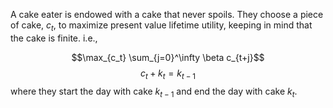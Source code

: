 A cake eater is endowed with a cake that never spoils. They choose a piece of cake, $c_t$, to maximize present value lifetime utility, keeping in mind that the cake is finite. i.e.,

$$\max_{c_t} \sum_{j=0}^\infty \beta c_{t+j}$$
$$ c_t + k_t = k_{t-1}$$
where they start the day with cake $k_{t-1}$ and end the day with cake $k_t$. 